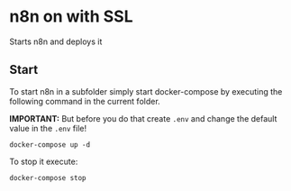 # n8n on with SSL

Starts n8n and deploys it

## Start

To start n8n in a subfolder simply start docker-compose by executing the following
command in the current folder.

**IMPORTANT:** But before you do that create `.env` and change the default value in the `.env` file!

```
docker-compose up -d
```

To stop it execute:

```
docker-compose stop
```
